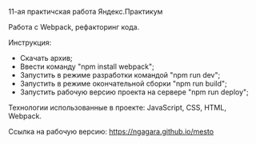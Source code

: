 11-ая практичская работа Яндекс.Практикум

Работа с Webpack, рефакторинг кода. 

Инструкция:
- Скачать архив;
- Ввести команду "npm install webpack";
- Запустить в режиме разработки командой "npm run dev";
- Запустить в режиме окончательной сборки "npm run build";
- Запустить рабочую версию проекта на сервере "npm run deploy";

Технологии использованные в проекте: JavaScript, CSS, HTML, Webpack.

Ссылка на рабочую версию: https://ngagara.github.io/mesto
